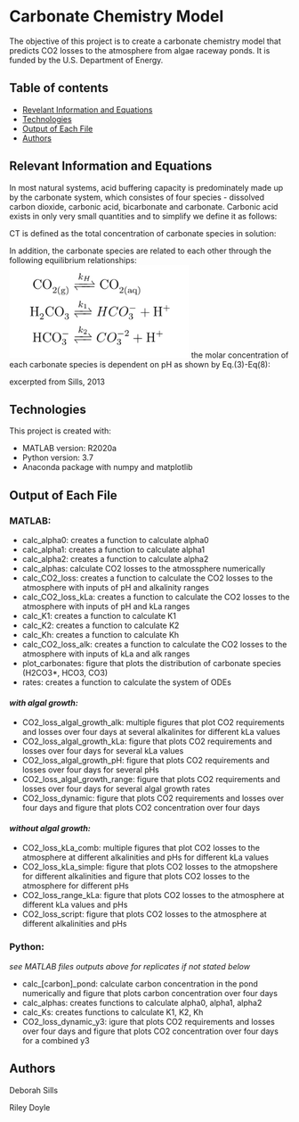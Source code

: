 # Carbonate Chemistry Model
The objective of this project is to create a carbonate chemistry model that predicts CO2 losses to the atmosphere from algae raceway ponds. It is funded by the U.S. Department of Energy.

## Table of contents
* [Revelant Information and Equations](#relevant-information-and-equations)
* [Technologies](#technologies)
* [Output of Each File](#output-of-each-file)
* [Authors](#authors)

## Relevant Information and Equations
In most natural systems, acid buffering capacity is predominately made up by the carbonate system, which consistes of four species - dissolved carbon dioxide, carbonic acid, bicarbonate and carbonate. Carbonic acid exists in only very small quantities and to simplify we define it as follows:

CT is defined as the total concentration of carbonate species in solution:

In addition, the carbonate species are related to each other through the following equilibrium relationships:
![](images/screenshot1.PNG)
the molar concentration of each carbonate species is dependent on pH as shown by Eq.(3)-Eq(8):

excerpted from Sills, 2013
## Technologies
This project is created with:
* MATLAB version: R2020a
* Python version: 3.7 
* Anaconda package with numpy and matplotlib

## Output of Each File
### MATLAB:
- calc_alpha0: creates a function to calculate alpha0  
- calc_alpha1: creates a function to calculate alpha1
- calc_alpha2: creates a function to calculate alpha2
- calc_alphas: calculate CO2 losses to the atmossphere numerically
- calc_CO2_loss: creates a function to calculate the CO2 losses to the atmosphere with inputs of pH and alkalinity ranges
- calc_CO2_loss_kLa: creates a function to calculate the CO2 losses to the atmosphere with inputs of pH and kLa ranges
- calc_K1: creates a function to calculate K1
- calc_K2: creates a function to calculate K2
- calc_Kh: creates a function to calculate Kh
- calc_CO2_loss_alk: creates a function to calculate the CO2 losses to the atmosphere with inputs of kLa and alk ranges
- plot_carbonates: figure that plots the distribution of carbonate species (H2CO3*, HCO3, CO3)
- rates: creates a function to calculate the system of ODEs

#### *with algal growth:*

- CO2_loss_algal_growth_alk: multiple figures that plot CO2 requirements and losses over four days at several alkalinites for different kLa values
- CO2_loss_algal_growth_kLa: figure that plots CO2 requirements and losses over four days for several kLa values
- CO2_loss_algal_growth_pH: figure that plots CO2 requirements and losses over four days for several pHs
- CO2_loss_algal_growth_range: figure that plots CO2 requirements and losses over four days for several algal growth rates
- CO2_loss_dynamic: figure that plots CO2 requirements and losses over four days and figure that plots CO2 concentration over four days

#### *without algal growth:*

- CO2_loss_kLa_comb: multiple figures that plot CO2 losses to the atmosphere at different alkalinities and pHs for different kLa values
- CO2_loss_kLa_simple: figure that plots CO2 losses to the atmopshere for different alkalinities and figure that plots CO2 losses to the atmosphere for different pHs
- CO2_loss_range_kLa: figure that plots CO2 losses to the atmosphere at different kLa values and pHs
- CO2_loss_script: figure that plots CO2 losses to the atmosphere at different alkalinities and pHs

### Python:

*see MATLAB files outputs above for replicates if not stated below*

- calc_[carbon]_pond: calculate carbon concentration in the pond numerically and figure that plots carbon concentration over four days
- calc_alphas: creates functions to calculate alpha0, alpha1, alpha2
- calc_Ks: creates functions to calculate K1, K2, Kh
- CO2_loss_dynamic_y3: igure that plots CO2 requirements and losses over four days and figure that plots CO2 concentration over four days for a combined y3 

## Authors
Deborah Sills

Riley Doyle


